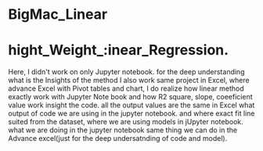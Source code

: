 # BigMac_Linear
# hight_Weight_:inear_Regression.

Here, I didn't work on only Jupyter notebook. for the deep understanding what is the Insights of the method I also work same project in Excel, where advance Excel with Pivot tables and chart, I do realize how linear method exactly work with Jupyter Note book and how R2 square, slope, coeeficient value work insight the code.
all the output values are the same in Excel what output of code we are using in the jupyter notebook.
and where exact fit line suited from the dataset, where we are using models in jUpyter notebook.
what we are doing in the jupyter notebook same thing we can do in the Advance excel(just for the deep undersatnding of code and model). 
